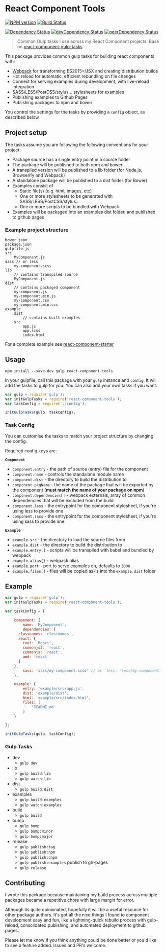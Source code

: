 # React Component Tools

[![NPM version][npm-badge]][npm] [![Build Status][travis-ci-image]][travis-ci-url]

[![Dependency Status][deps-badge]][deps]
[![devDependency Status][dev-deps-badge]][dev-deps]
[![peerDependency Status][peer-deps-badge]][peer-deps]

> Common Gulp tasks I use across my React Component projects. Base on [react-component-gulp-tasks][react-component-gulp-tasks]

This package provides common gulp tasks for building react components with:

* [Webpack][Webpack] for transforming ES2015+/JSX and creating distribution builds
* Hot reload for automatic, efficient rebundling on file changes
* Connect for serving examples during development, with live-reload integration
* SASS/LESS/PostCSS/stylus... stylesheets for examples
* Publishing examples to Github Pages
* Publishing packages to npm and bower

You control the settings for the tasks by providing a `config` object, as described below.


## Project setup

The tasks assume you are following the following conventions for your project:

* Package source has a single entry point in a source folder
* The package will be published to both npm and bower
* A transpiled version will be published to a lib folder (for Node.js, Browserify and Webpack)
* A standalone package will be published to a dist folder (for Bower)
* Examples consist of
	* Static file(s) (e.g. html, images, etc)
	* One or more stylesheets to be generated with SASS/LESS/PostCSS/stylus...
	* One or more scripts to be bundled with Webpack
* Examples will be packaged into an examples dist folder, and published to github pages

### Example project structure

```
bower.json
package.json
gulpfile.js
src
	MyComponent.js
sass // or less
	my-component.scss
lib
	// contains transpiled source
	MyComponent.js
dist
	// contains packaged component
    my-component.js
    my-component.min.js
    my-component.css
    my-component.min.css
example
	dist
		// contains built examples
	src
		app.js
		app.scss
		index.html
```

For a complete example see [react-component-starter](https://github.com/luqin/react-component-tools/tree/master/examples)

## Usage

```
npm install --save-dev gulp react-component-tools
```

In your gulpfile, call this package with your `gulp` instance and `config`. It will add the tasks to gulp for you. You can also add your own tasks if you want.

```js
var gulp = require('gulp');
var initGulpTasks = require('react-component-tools');
var taskConfig = require('./config');

initGulpTasks(gulp, taskConfig);
```

### Task Config

You can customise the tasks to match your project structure by changing the config.

Required config keys are:

**`Component`**

* `component.entry` - the path of source (entry) file for the component
* `component.name` - controls the standalone module name
* `component.dist` - the directory to build the distribution to
* `component.pkgName` - the name of the package that will be exported by the component (**must match the name of your package on npm**)
* `component.dependencies[]` - webpack externals, array of common dependencies that will be excluded from the build
* `component.less` - the entrypoint for the component stylesheet, if you're using less to provide one
* `component.sass` - the entrypoint for the component stylesheet, if you're using sass to provide one

**`Example`**

* `example.src` - the directory to load the source files from
* `example.dist` - the directory to build the distribution to
* `example.entry[]` - scripts will be transpiled with babel and bundled by webpack
* `example.alias{}` - webpack alias
* `example.port` - port to serve examples on, defaults to `3000`
* `example.files[]` - files will be copied as-is into the `example.dist` folder

## Example

```js
var gulp = require('gulp');
var initGulpTasks = require('react-component-tools');

var taskConfig = {

	component: {
		name: 'MyComponent',
		dependencies: {
      classnames: 'classnames',
      react: {
        root: 'React',
        commonjs2: 'react',
        commonjs: 'react',
        amd: 'react'
      }
    },
		sass: 'scss/my-component.scss' // or `less: 'less/my-component.less'`
	},

	example: {
		entry: 'example/src/app.js',
		dist: 'example/dist',
		html: 'example/src/index.html',
		files: [
			'README.md'
		]
	}

};

initGulpTasks(gulp, taskConfig);

```

### Gulp Tasks

* dev
  * `gulp dev`
* lib
  * `gulp build:lib`
  * `gulp watch:lib`
* dist
  * `gulp build:dist`
* examples
  * `gulp build:examples`
  * `gulp watch:examples`
* build
  * `gulp build`
* bump
  * `gulp bump`
  * `gulp bump:minor`
  * `gulp bump:major`
* release
  * `gulp publish:tag`
  * `gulp publish:npm`
  * `gulp publish:cnpm`
  * `gulp publish:examples` publish to gh-pages
  * `gulp release`

## Contributing

I wrote this package because maintaining my build process across multiple packages became a repetitive chore with large margin for error.

Although its quite opinionated, hopefully it will be a useful resource for other package authors. It's got all the nice things I found to component development easy and fun, like a lightning-quick rebuild process with gulp-reload, consolidated publishing, and automated deployment to github pages.

Please let me know if you think anything could be done better or you'd like to see a feature added. Issues and PR's welcome.


[npm-badge]: http://badge.fury.io/js/react-component-tools.svg
[npm]: https://www.npmjs.com/package/react-component-tools

[deps-badge]: https://david-dm.org/luqin/react-component-tools.svg
[deps]: https://david-dm.org/luqin/react-component-tools

[dev-deps-badge]: https://david-dm.org/luqin/react-component-tools/dev-status.svg
[dev-deps]: https://david-dm.org/luqin/react-component-tools#info=devDependencies

[peer-deps-badge]: https://david-dm.org/luqin/react-component-tools/peer-status.svg
[peer-deps]: https://david-dm.org/luqin/react-component-tools#info=peerDependencies 

[travis-ci-image]: https://travis-ci.org/luqin/react-component-tools.svg
[travis-ci-url]: https://travis-ci.org/luqin/react-component-tools

[react-component-gulp-tasks]: https://github.com/JedWatson/react-component-gulp-tasks

[Webpack]: https://github.com/webpack/webpack
